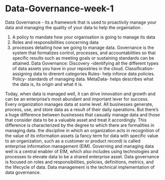 # Data-Governance-week-1
Data Governance - its a framework that is used to proactivily manage your data and managing the quality of your data to help the orgainiation .
1. A policy to mandate how your organisation is going to manage its data
2. Roles and responsibilities concerning data
3. processes detailing how we going to manage data.
Governance is the system that formalizes control, processes, and accountabilities so that specific results such as meeting goals or sustaining standards can be attained.
Data Governance:
Discovery -identifying all the different types of data assets you have in your repostries in the cloud.
Classification- assigning data to direrent categories
Rules- help inforce data policies.
Policy- standards of managing data.
MetaData- helps describes what the data is, its origin and what it is.

Today, when data is managed well, it can drive innovation and growth and can be an enterprise’s most abundant and important lever for success.
Every organization manages data at some level. All businesses generate, process, use, and store data as a result of their daily operations. But there’s a huge difference between businesses that casually manage data and those that consider data to be a valuable asset and treat it accordingly. This difference is characterized by the degree to which there are formalities in managing data.
 the discipline in which an organization acts in recognition of the value of its information assets (a fancy term for data with specific value to an organization, such as a customer or product record) is called enterprise information management (EIM). Governing and managing data well is a central enabler of EIM, which also includes using technologies and processes to elevate data to be a shared enterprise asset.
 Data governance is focused on roles and responsibilities, policies, definitions, metrics, and the lifecycle of data. Data management is the technical implementation of data governance. 
